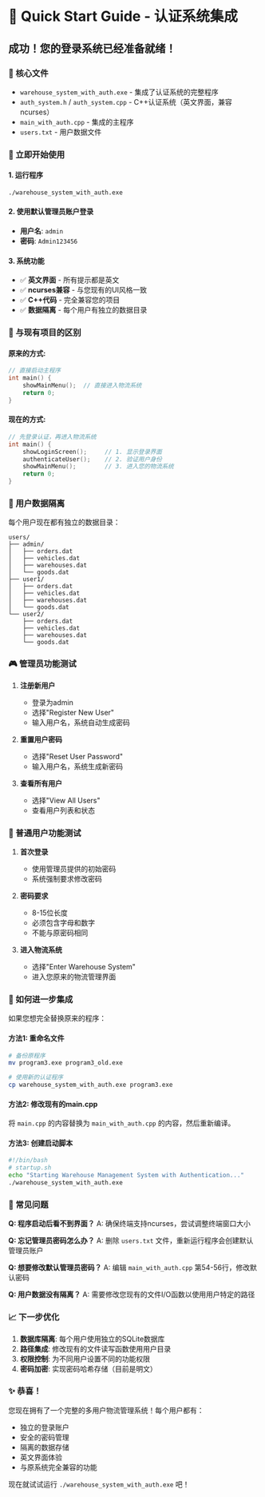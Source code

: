 # 🚀 Quick Start Guide - 认证系统集成

## 成功！您的登录系统已经准备就绪！

### 📁 核心文件
- `warehouse_system_with_auth.exe` - 集成了认证系统的完整程序
- `auth_system.h` / `auth_system.cpp` - C++认证系统（英文界面，兼容ncurses）
- `main_with_auth.cpp` - 集成的主程序
- `users.txt` - 用户数据文件

### 🎯 立即开始使用

#### 1. 运行程序
```bash
./warehouse_system_with_auth.exe
```

#### 2. 使用默认管理员账户登录
- **用户名**: `admin`
- **密码**: `Admin123456`

#### 3. 系统功能
- ✅ **英文界面** - 所有提示都是英文
- ✅ **ncurses兼容** - 与您现有的UI风格一致
- ✅ **C++代码** - 完全兼容您的项目
- ✅ **数据隔离** - 每个用户有独立的数据目录

### 🔧 与现有项目的区别

#### 原来的方式:
```cpp
// 直接启动主程序
int main() {
    showMainMenu();  // 直接进入物流系统
    return 0;
}
```

#### 现在的方式:
```cpp
// 先登录认证，再进入物流系统
int main() {
    showLoginScreen();     // 1. 显示登录界面
    authenticateUser();    // 2. 验证用户身份
    showMainMenu();        // 3. 进入您的物流系统
    return 0;
}
```

### 📂 用户数据隔离

每个用户现在都有独立的数据目录：
```
users/
├── admin/
│   ├── orders.dat
│   ├── vehicles.dat
│   ├── warehouses.dat
│   └── goods.dat
├── user1/
│   ├── orders.dat
│   ├── vehicles.dat  
│   ├── warehouses.dat
│   └── goods.dat
└── user2/
    ├── orders.dat
    ├── vehicles.dat
    ├── warehouses.dat
    └── goods.dat
```

### 🎮 管理员功能测试

1. **注册新用户**
   - 登录为admin
   - 选择"Register New User"
   - 输入用户名，系统自动生成密码

2. **重置用户密码**
   - 选择"Reset User Password"
   - 输入用户名，系统生成新密码

3. **查看所有用户**
   - 选择"View All Users"
   - 查看用户列表和状态

### 👤 普通用户功能测试

1. **首次登录**
   - 使用管理员提供的初始密码
   - 系统强制要求修改密码

2. **密码要求**
   - 8-15位长度
   - 必须包含字母和数字
   - 不能与原密码相同

3. **进入物流系统**
   - 选择"Enter Warehouse System"
   - 进入您原来的物流管理界面

### 🔗 如何进一步集成

如果您想完全替换原来的程序：

#### 方法1: 重命名文件
```bash
# 备份原程序
mv program3.exe program3_old.exe

# 使用新的认证程序
cp warehouse_system_with_auth.exe program3.exe
```

#### 方法2: 修改现有的main.cpp
将 `main.cpp` 的内容替换为 `main_with_auth.cpp` 的内容，然后重新编译。

#### 方法3: 创建启动脚本
```bash
#!/bin/bash
# startup.sh
echo "Starting Warehouse Management System with Authentication..."
./warehouse_system_with_auth.exe
```

### 🐛 常见问题

**Q: 程序启动后看不到界面？**
A: 确保终端支持ncurses，尝试调整终端窗口大小

**Q: 忘记管理员密码怎么办？**
A: 删除 `users.txt` 文件，重新运行程序会创建默认管理员账户

**Q: 想要修改默认管理员密码？**
A: 编辑 `main_with_auth.cpp` 第54-56行，修改默认密码

**Q: 用户数据没有隔离？**
A: 需要修改您现有的文件I/O函数以使用用户特定的路径

### 📈 下一步优化

1. **数据库隔离**: 每个用户使用独立的SQLite数据库
2. **路径集成**: 修改现有的文件读写函数使用用户目录
3. **权限控制**: 为不同用户设置不同的功能权限
4. **密码加密**: 实现密码哈希存储（目前是明文）

### ✨ 恭喜！

您现在拥有了一个完整的多用户物流管理系统！每个用户都有：
- 独立的登录账户
- 安全的密码管理
- 隔离的数据存储
- 英文界面体验
- 与原系统完全兼容的功能

现在就试试运行 `./warehouse_system_with_auth.exe` 吧！ 
